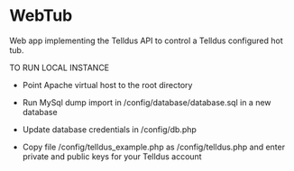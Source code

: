 WebTub
======

Web app implementing the Telldus API to control a Telldus configured hot tub.


TO RUN LOCAL INSTANCE

- Point Apache virtual host to the root directory

- Run MySql dump import in /config/database/database.sql in a new database

- Update database credentials in /config/db.php

- Copy file /config/telldus_example.php as /config/telldus.php and enter private and public keys for your Telldus account

